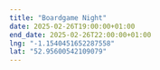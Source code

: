 ```yaml
---
title: "Boardgame Night"
date: 2025-02-26T19:00:00+01:00
end_date: 2025-02-26T22:00:00+01:00
lng: "-1.1540451652287558"
lat: "52.95600542109079"
---
```

